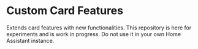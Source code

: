 # Custom Card Features

Extends card features with new functionalities. This repository is here for experiments and is work in progress. Do not use it in your own Home Assistant instance.
